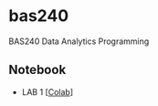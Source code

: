 # bas240
BAS240 Data Analytics Programming


## Notebook

- LAB 1 [[Colab](https://colab.research.google.com/github.com/9meo/bas240/blob/main/LAB1/Lab_1_Pandas.ipynb)]
